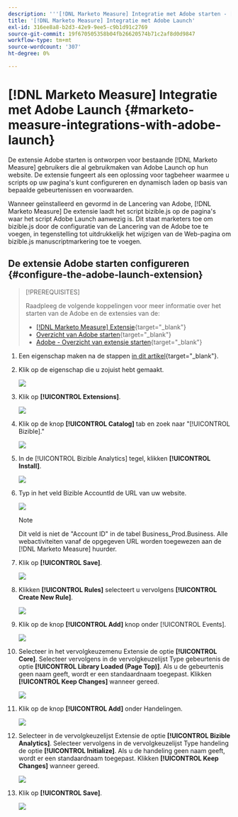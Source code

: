```yaml
---
description: '''[!DNL Marketo Measure] Integratie met Adobe starten - [!DNL Marketo Measure] - Productdocumentatie"'
title: '[!DNL Marketo Measure] Integratie met Adobe Launch'
exl-id: 316ee8a8-b2d3-42e9-9ee5-c9b1d91c2769
source-git-commit: 19f670505358b04fb26620574b71c2af8d0d9847
workflow-type: tm+mt
source-wordcount: '307'
ht-degree: 0%

---
```


# [!DNL Marketo Measure] Integratie met Adobe Launch {#marketo-measure-integrations-with-adobe-launch}

De extensie Adobe starten is ontworpen voor bestaande [!DNL Marketo Measure] gebruikers die al gebruikmaken van Adobe Launch op hun website. De extensie fungeert als een oplossing voor tagbeheer waarmee u scripts op uw pagina&#39;s kunt configureren en dynamisch laden op basis van bepaalde gebeurtenissen en voorwaarden.

Wanneer geïnstalleerd en gevormd in de Lancering van Adobe, [!DNL Marketo Measure] De extensie laadt het script bizible.js op de pagina&#39;s waar het script Adobe Launch aanwezig is. Dit staat marketers toe om bizible.js door de configuratie van de Lancering van de Adobe toe te voegen, in tegenstelling tot uitdrukkelijk het wijzigen van de Web-pagina om bizible.js manuscriptmarkering toe te voegen.

## De extensie Adobe starten configureren {#configure-the-adobe-launch-extension}

>[!PREREQUISITES]
>
>Raadpleeg de volgende koppelingen voor meer informatie over het starten van de Adobe en de extensies van de:
>
>* [[!DNL Marketo Measure] Extensie](https://experienceleague.adobe.com/docs/experience-platform/destinations/catalog/email/bizible.html?lang=en#catalog){target="_blank"}
>* [Overzicht van Adobe starten](https://experienceleague.adobe.com/docs/launch-learn/implementing-in-websites-with-launch/index.html?lang=en#prerequisites){target="_blank"}
>* [Adobe - Overzicht van extensie starten](https://experienceleague.adobe.com/docs/launch/using/extension-dev/overview.html?lang=en#extension-configuration){target="_blank"}


1. Een eigenschap maken na de stappen [in dit artikel](https://experienceleague.adobe.com/docs/platform-learn/implement-in-websites/configure-tags/create-a-property.html?lang=en#go-to-the-data-collection-interface){target="_blank"}.

1. Klik op de eigenschap die u zojuist hebt gemaakt.

   ![](assets/marketo-measure-integrations-with-adobe-launch-1.png)

1. Klik op **[!UICONTROL Extensions]**.

   ![](assets/marketo-measure-integrations-with-adobe-launch-2.png)

1. Klik op de knop **[!UICONTROL Catalog]** tab en zoek naar &quot;[!UICONTROL Bizible].&quot;

   ![](assets/marketo-measure-integrations-with-adobe-launch-3.png)

1. In de [!UICONTROL Bizible Analytics] tegel, klikken **[!UICONTROL Install]**.

   ![](assets/marketo-measure-integrations-with-adobe-launch-4.png)

1. Typ in het veld Bizible AccountId de URL van uw website.

   ![](assets/marketo-measure-integrations-with-adobe-launch-5.png)

   >[!NOTE]
   >
   >Dit veld is niet de &quot;Account ID&quot; in de tabel Business_Prod.Business. Alle webactiviteiten vanaf de opgegeven URL worden toegewezen aan de [!DNL Marketo Measure] huurder.

1. Klik op **[!UICONTROL Save]**.

   ![](assets/marketo-measure-integrations-with-adobe-launch-6.png)

1. Klikken **[!UICONTROL Rules]** selecteert u vervolgens **[!UICONTROL Create New Rule]**.

   ![](assets/marketo-measure-integrations-with-adobe-launch-7.png)

1. Klik op de knop **[!UICONTROL Add]** knop onder [!UICONTROL Events].

   ![](assets/marketo-measure-integrations-with-adobe-launch-8.png)

1. Selecteer in het vervolgkeuzemenu Extensie de optie **[!UICONTROL Core]**. Selecteer vervolgens in de vervolgkeuzelijst Type gebeurtenis de optie **[!UICONTROL Library Loaded (Page Top)]**. Als u de gebeurtenis geen naam geeft, wordt er een standaardnaam toegepast. Klikken **[!UICONTROL Keep Changes]** wanneer gereed.

   ![](assets/marketo-measure-integrations-with-adobe-launch-9.png)

1. Klik op de knop **[!UICONTROL Add]** onder Handelingen.

   ![](assets/marketo-measure-integrations-with-adobe-launch-10.png)

1. Selecteer in de vervolgkeuzelijst Extensie de optie **[!UICONTROL Bizible Analytics]**. Selecteer vervolgens in de vervolgkeuzelijst Type handeling de optie **[!UICONTROL Initialize]**. Als u de handeling geen naam geeft, wordt er een standaardnaam toegepast. Klikken **[!UICONTROL Keep Changes]** wanneer gereed.

   ![](assets/marketo-measure-integrations-with-adobe-launch-11.png)

1. Klik op **[!UICONTROL Save]**.

   ![](assets/marketo-measure-integrations-with-adobe-launch-12.png)
